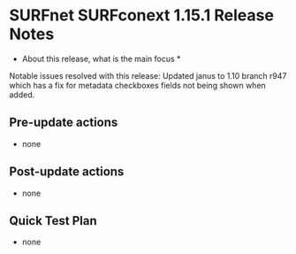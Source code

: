 # SURFnet SURFconext 1.15.1 Release Notes #

* About this release, what is the main focus *

Notable issues resolved with this release:
Updated janus to 1.10 branch r947 which has a fix for metadata checkboxes fields not being shown when added.

Pre-update actions
------------------
* none

Post-update actions
-------------------

* none

Quick Test Plan
---------------

* none